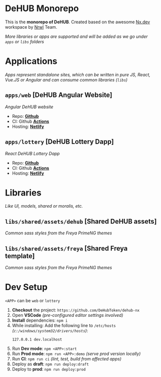 # DeHUB Monorepo

This is the **monorepo of DeHUB**. Created based on the awesome [Nx.dev](https://nx.dev) workspace by [Nrwl](https://nrwl.io/) Team.

_More libraries or apps are supported and will be added as we go under `apps` or `libs` folders_

# Applications

_Apps represent standalone sites, which can be written in pure JS, React, Vue.JS or Angular and can consume common libraries (`libs`)_

## `apps/web` [DeHUB Angular Website]

_Angular DeHUB website_

- Repo: **[Github](https://github.com/DeHubToken/dehub-nx)**
- CI: Github **[Actions](https://github.com/DeHubToken/dehub-nx/actions)**
- Hosting: **[Netlify](https://dehub-ng-landing-draft.netlify.app/)**

## `apps/lottery` [DeHUB Lottery Dapp]

_React DeHUB Lottery Dapp_

- Repo: **[Github](https://github.com/DeHubToken/dehub-nx)**
- CI: Github **[Actions](https://github.com/DeHubToken/dehub-nx/actions)**
- Hosting: **[Netlify](https://dehub-react-lottery-draft.netlify.app)**

# Libraries

_Like UI, models, shared or moralis, etc._<br>

## `libs/shared/assets/dehub` [Shared DeHUB assets]

_Common sass styles from the Freya PrimeNG themes_

## `libs/shared/assets/freya` [Shared Freya template]

_Common sass styles from the Freya PrimeNG themes_

# Dev Setup

`<APP>` can be `web` or `lottery`

1. **Checkout** the project: `https://github.com/DeHubToken/dehub-nx`
1. Open **VSCode** _(pre-configured editor settings involved)_
1. **Install** dependencies: `npm i`
1. While installing:
   Add the following line to `/etc/hosts` _(`c:/windows/system32/drivers/hosts`)_:
   ```
   127.0.0.1 dev.localhost
   ```
1. Run **Dev mode**: `npm <APP>:start`
1. Run **Prod mode**: `npm run <APP>:demo` _(serve prod version locally)_
1. Run **CI**: `npm run ci` _(lint, test, build from affected apps)_
1. Deploy as **draft**: `npm run deploy:draft`
1. Deploy to **prod**: `npm run deploy:prod`
